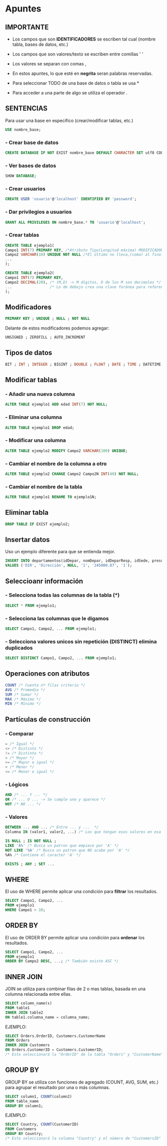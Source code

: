# Apuntes
## IMPORTANTE
- Los campos que son **IDENTIFICADORES** se escriben tal cual (nombre tabla, bases de datos, etc.)
- Los campos que son valores/texto se escriben entre comillas ' '
- Los valores se separan con comas ,

- En estos apuntes, lo que esté en **negrita** seran palabras reservadas.
- Para seleccionar TODO de una base de datos o tabla se usa *
- Para acceder a una parte de algo se utiliza el operador .

## SENTENCIAS
Para usar una base en especifico (crear/modificar tablas, etc.)
```sql
USE nombre_base;
```
### - Crear base de datos
```sql
CREATE DATABASE IF NOT EXIST nombre_base DEFAULT CHARACTER SET utf8 COLLATE utf8_general_ci;
```
### - Ver bases de datos
```sql
SHOW DATABASE;
```
### - Crear usuarios
```sql
CREATE USER 'usuario'@'localhost' IDENTIFIED BY 'password';
```
### - Dar privilegios a usuarios
```sql
GRANT ALL PRIVILEGES ON nombre_base.* TO 'usuario'@'localhost';
```
### - Crear tablas
```sql
CREATE TABLE ejemplo1(
Campo1 INT(7) PRIMARY KEY, /*Atributo Tipo(Longitud máxima) MODIFICADORES */
Campo2 VARCHAR(10) UNIQUE NOT NULL /*El último no lleva,(coma) al final!! */
...
);

CREATE TABLE ejemplo2(
Campo1 INT(7) PRIMARY KEY,
Campo2 DECIMAL(20), /* (M,D) -> M dígitos, D de los M son decimales */
...                 /* Lo de debajo crea una clave foránea para referenciar la otra tabla */
);
```

## Modificadores
```sql
PRIMARY KEY ; UNIQUE ; NULL ; NOT NULL
```
Delante de estos modificadores podemos agregar:
```sql
UNSIGNED ; ZEROFILL ; AUTO_INCREMENT
```

## Tipos de datos
```sql
BIT ; INT ; INTEGER ; BIGINT ; DOUBLE ; FLOAT ; DATE ; TIME ; DATETIME ; YEAR ; CHAR ; VARCHAR ; BINARY
```

## Modificar tablas
### - Añadir una nueva columna
```sql
ALTER TABLE ejemplo1 ADD edad INT(7) NOT NULL;
```

### - Eliminar una columna
```sql
ALTER TABLE ejemplo1 DROP edad;
```

### - Modificar una columna
```sql
ALTER TABLE ejemplo2 MODIFY Campo2 VARCHAR(100) UNIQUE;
```

### - Cambiar el nombre de la columna a otro
```sql
ALTER TABLE ejemplo2 CHANGE Campo2 Campo2N INT(40) NOT NULL;
```

### - Cambiar el nombre de la tabla
```sql
ALTER TABLE ejemplo1 RENAME TO ejemplo1N;
```

## Eliminar tabla
```sql
DROP TABLE IF EXIST ejemplo2;
```

## Insertar datos
Uso un ejemplo diferente para que se entienda mejor.
```sql
INSERT INTO departamentos(idDepar, nomDepar, idDeparResp, idSede, presup, idGerente)
VALUES ('DIR', 'Dirección', NULL, '1', '245000.87', '1');
```

## Seleccioanr información
### - Selecciona todas las columnas de la tabla (*)
```sql
SELECT * FROM ejemplo1;
```
### - Selecciona las columnas que le digamos
```sql
SELECT Campo1, Campo2, ... FROM ejemplo1;
```
### - Selecciona valores unicos sin repetición (DISTINCT) elimina duplicados
```sql
SELECT DISTINCT Campo1, Campo2, ... FROM ejemplo1;
```

## Operaciones con atributos
```sql
COUNT /* Cuenta nº filas criterio */
AVG /* Promedio */
SUM /* Sumar */
MAX /* Máximo */
MIN /* Mínimo */
```

## Partículas de construcción
### - Comparar
```sql
= /* Igual */
<> /* Distinto */
!= /* Distinto */
> /* Mayor */
>= /* Mayor o igual */
< /* Menor */
<= /* Menor o igual */
```

### - Lógicos
```sql
AND /* ... Y ... */
OR /* ... O ... -> Se cumple uno y aparece */
NOT /* NO ... */
```

### - Valores
```sql
BETWEEN ... AND ... /* Entre ... y ...  */
Columna IN (valor1, valor2, ...) /* Los que tengan esos valores en esa columna */
```

```sql
IS NULL ; IS NOT NULL ;
LIKE 'A%' /* Busca un patron que empiece por 'A' */
NOT LIKE '%A' /* Busca un patron que NO acabe por 'A' */
%A% /* Contiene el caracter 'A' */

EXISTS ; ANY ; SET ...
```

## WHERE
El uso de WHERE permite aplicar una condición para **filtrar** los resultados.
```sql
SELECT Campo1, Campo2, ...
FROM ejemplo1
WHERE Campo1 > 10;
```

## ORDER BY
El uso de ORDER BY  permite aplicar una condición para **ordenar** los resultados.
```sql
SELECT Campo1, Campo2, ...
FROM ejemplo1
ORDER BY Campo2 DESC, ...; /* También existe ASC */
```

## INNER JOIN
JOIN se utiliza para combinar filas de 2 o mas tablas, basada en una columna relacionada entre ellas.
```sql
SELECT column_name(s)
FROM table1
INNER JOIN table2
ON table1.columna_name = columna_name;
```
EJEMPLO:
```sql
SELECT Orders.OrderID, Customers.CustomerName
FROM Orders
INNER JOIN Customers
ON Orders.CustomerID = Customers.CustomerID;
/* Esto seleccionará la "OrderID" de la tabla "Orders" y "CustomerName" de la tabla "Customers", donde "CustomerID" es común entre ambas tablas */
```

## GROUP BY
GROUP BY se utiliza con funciones de agregado (COUNT, AVG, SUM, etc.) para agrupar el resultado por una o más columnas.
```sql
SELECT column1, COUNT(column2)
FROM table_name
GROUP BY column1;
```
EJEMPLO:
```sql
SELECT Country, COUNT(CustomerID)
FROM Customers
GROUP BY Country;
/* Esto seleccionará la columna "Country" y el número de "CustomersID" para cada "Country" de la tabla "Customers" */


